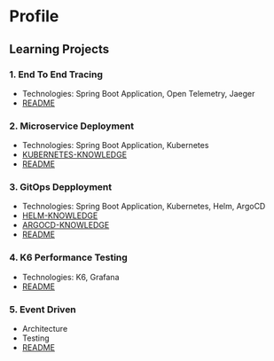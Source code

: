 # Profile

## Learning Projects

### 1. End To End Tracing

- Technologies: Spring Boot Application, Open Telemetry, Jaeger
- [README](https://github.com/CuongDang-DevSecOps/End-To-End-Tracing)

### 2. Microservice Deployment

- Technologies: Spring Boot Application, Kubernetes
- [KUBERNETES-KNOWLEDGE](https://github.com/CuongDang-DevSecOps/Microservice-Deployment/blob/main/KUBERNETES-KNOWLEDGE.md)
- [README](https://github.com/CuongDang-DevSecOps/Microservice-Deployment)

### 3. GitOps Depployment

- Technologies: Spring Boot Application, Kubernetes, Helm, ArgoCD
- [HELM-KNOWLEDGE](https://github.com/CuongDang-DevSecOps/GitOps-Deployment/blob/main/HELM-KNOWLEDGE.md)
- [ARGOCD-KNOWLEDGE](https://github.com/CuongDang-DevSecOps/GitOps-Deployment/blob/main/ARGOCD-KNOWLEDGE.md)
- [README](https://github.com/CuongDang-DevSecOps/GitOps-Deployment)

### 4. K6 Performance Testing

- Technologies: K6, Grafana
- [README](https://github.com/CuongDang-DevSecOps/K6-Performance-Testing)

### 5. Event Driven

- Architecture
- Testing
- [README](https://github.com/CuongDang-DevSecOps/Event-Driven)
